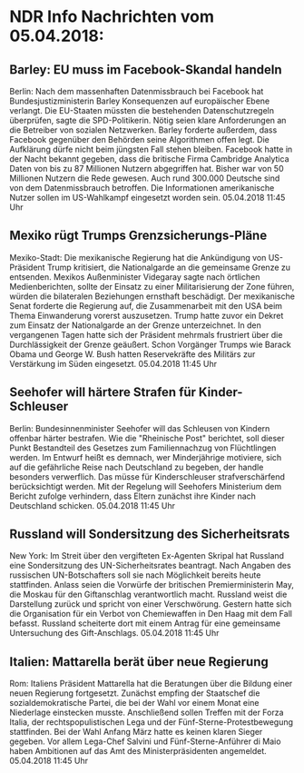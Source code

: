 # NDR Info Nachrichten vom 05.04.2018:


## Barley: EU muss im Facebook-Skandal handeln
Berlin: Nach dem massenhaften Datenmissbrauch bei Facebook hat Bundesjustizministerin Barley Konsequenzen auf europäischer Ebene verlangt. Die EU-Staaten müssten die bestehenden Datenschutzregeln überprüfen, sagte die SPD-Politikerin. Nötig seien klare Anforderungen an die Betreiber von sozialen Netzwerken. Barley forderte außerdem, dass Facebook gegenüber den Behörden seine Algorithmen offen legt. Die Aufklärung dürfe nicht beim jüngsten Fall stehen bleiben. Facebook hatte in der Nacht bekannt gegeben, dass die britische Firma Cambridge Analytica Daten von bis zu 87 Millionen Nutzern abgegriffen hat. Bisher war von 50 Millionen Nutzern die Rede gewesen. Auch rund 300.000 Deutsche sind von dem Datenmissbrauch betroffen. Die Informationen amerikanische Nutzer sollen im US-Wahlkampf eingesetzt worden sein. 05.04.2018 11:45 Uhr 

## Mexiko rügt Trumps Grenzsicherungs-Pläne
Mexiko-Stadt: Die mexikanische Regierung hat die Ankündigung von US-Präsident Trump kritisiert, die Nationalgarde an die gemeinsame Grenze zu entsenden. Mexikos Außenminister Videgaray sagte nach örtlichen Medienberichten, sollte der Einsatz zu einer Militarisierung der Zone führen, würden die bilateralen Beziehungen ernsthaft beschädigt. Der mexikanische Senat forderte die Regierung auf, die Zusammenarbeit mit den USA beim Thema Einwanderung vorerst auszusetzen. Trump hatte zuvor ein Dekret zum Einsatz der Nationalgarde an der Grenze unterzeichnet. In den vergangenen Tagen hatte sich der Präsident mehrmals frustriert über die Durchlässigkeit der Grenze geäußert. Schon Vorgänger Trumps wie Barack Obama und George W. Bush hatten Reservekräfte des Militärs zur Verstärkung im Süden eingesetzt. 05.04.2018 11:45 Uhr 

## Seehofer will härtere Strafen für Kinder-Schleuser
Berlin: Bundesinnenminister Seehofer will das Schleusen von Kindern offenbar härter bestrafen. Wie die "Rheinische Post" berichtet, soll dieser Punkt Bestandteil des Gesetzes zum Familiennachzug von Flüchtlingen werden. Im Entwurf heißt es demnach, wer Minderjährige motiviere, sich auf die gefährliche Reise nach Deutschland zu begeben, der handle besonders verwerflich. Das müsse für Kinderschleuser strafverschärfend berücksichtigt werden. Mit der Regelung will Seehofers Ministerium dem Bericht zufolge verhindern, dass Eltern zunächst ihre Kinder nach Deutschland schicken. 05.04.2018 11:45 Uhr 

## Russland will Sondersitzung des Sicherheitsrats
New York:	Im Streit über den vergifteten Ex-Agenten Skripal hat Russland eine Sondersitzung des UN-Sicherheitsrates beantragt. Nach Angaben des russischen UN-Botschafters soll sie nach Möglichkeit bereits heute stattfinden. Anlass seien die Vorwürfe der britischen Premierministerin May, die Moskau für den Giftanschlag verantwortlich macht. Russland weist die Darstellung zurück und spricht von einer Verschwörung. Gestern hatte sich die Organisation für ein Verbot von Chemiewaffen in Den Haag mit dem Fall befasst. Russland scheiterte dort mit einem Antrag für eine gemeinsame Untersuchung des Gift-Anschlags. 05.04.2018 11:45 Uhr 

## Italien: Mattarella berät über neue Regierung
Rom:   Italiens Präsident Mattarella hat die Beratungen über die Bildung einer neuen Regierung fortgesetzt. Zunächst empfing der Staatschef die sozialdemokratische Partei, die bei der Wahl vor einem Monat eine Niederlage einstecken musste. Anschließend sollen Treffen mit der Forza Italia, der rechtspopulistischen Lega und der Fünf-Sterne-Protestbewegung stattfinden. Bei der Wahl Anfang März hatte es keinen klaren Sieger gegeben. Vor allem Lega-Chef Salvini und Fünf-Sterne-Anführer di Maio haben Ambitionen auf das Amt des Ministerpräsidenten angemeldet. 05.04.2018 11:45 Uhr 
